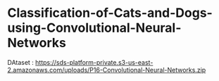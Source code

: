 # Classification-of-Cats-and-Dogs-using-Convolutional-Neural-Networks

DAtaset : https://sds-platform-private.s3-us-east-2.amazonaws.com/uploads/P16-Convolutional-Neural-Networks.zip

